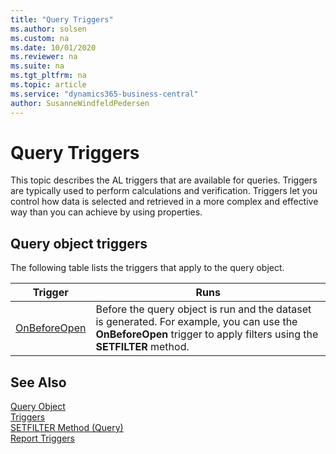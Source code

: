```yaml
---
title: "Query Triggers"
ms.author: solsen
ms.custom: na
ms.date: 10/01/2020
ms.reviewer: na
ms.suite: na
ms.tgt_pltfrm: na
ms.topic: article
ms.service: "dynamics365-business-central"
author: SusanneWindfeldPedersen
---
```


# Query Triggers
This topic describes the AL triggers that are available for queries. Triggers are typically used to perform calculations and verification. Triggers let you control how data is selected and retrieved in a more complex and effective way than you can achieve by using properties.  

## Query object triggers  
 The following table lists the triggers that apply to the query object.  

|Trigger|Runs|  
|-------------|--------------|  
|[OnBeforeOpen](devenv-onbeforeopen-trigger.md)|Before the query object is run and the dataset is generated. For example, you can use the **OnBeforeOpen** trigger to apply filters using the **SETFILTER** method.|  

## See Also  
[Query Object](../devenv-query-object.md)  
[Triggers](devenv-triggers.md)  
[SETFILTER Method (Query)](../methods/devenv-setfilter-method-query.md)  
[Report Triggers](devenv-report-triggers.md)  
